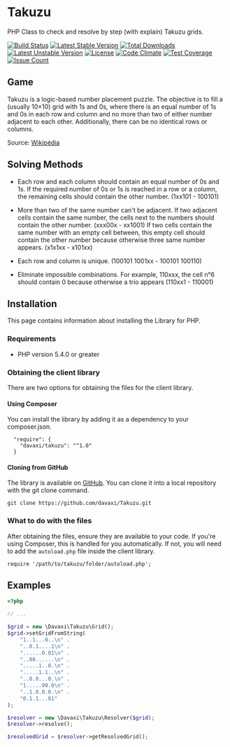 # Takuzu

PHP Class to check and resolve by step (with explain) Takuzu grids.

[![Build Status](https://travis-ci.org/davaxi/Takuzu.svg)](https://travis-ci.org/davaxi/Takuzu)
[![Latest Stable Version](https://poser.pugx.org/davaxi/takuzu/v/stable)](https://packagist.org/packages/davaxi/takuzu) 
[![Total Downloads](https://poser.pugx.org/davaxi/takuzu/downloads)](https://packagist.org/packages/davaxi/takuzu) 
[![Latest Unstable Version](https://poser.pugx.org/davaxi/takuzu/v/unstable)](https://packagist.org/packages/davaxi/takuzu) 
[![License](https://poser.pugx.org/davaxi/takuzu/license)](https://packagist.org/packages/davaxi/takuzu)
[![Code Climate](https://codeclimate.com/github/davaxi/Takuzu/badges/gpa.svg)](https://codeclimate.com/github/davaxi/Takuzu)
[![Test Coverage](https://codeclimate.com/github/davaxi/Takuzu/badges/coverage.svg)](https://codeclimate.com/github/davaxi/Takuzu/coverage)
[![Issue Count](https://codeclimate.com/github/davaxi/Takuzu/badges/issue_count.svg)](https://codeclimate.com/github/davaxi/Takuzu)

## Game 

Takuzu is a logic-based number placement puzzle. The objective is to 
fill a (usually 10×10) grid with 1s and 0s, where there is an equal 
number of 1s and 0s in each row and column and no more than two of 
either number adjacent to each other. Additionally, there can be no 
identical rows or columns. 

Source: [Wikipédia](https://en.wikipedia.org/wiki/Takuzu)

## Solving Methods

- Each row and each column should contain an equal number of 0s and 1s. 
If the required number of 0s or 1s is reached in a row or a column, 
the remaining cells should contain the other number. (1xx101 - 100101)

- More than two of the same number can't be adjacent. If two adjacent 
cells contain the same number, the cells next to the numbers should 
contain the other number. (xxx00x - xx1001) If two cells contain the 
same number with an empty cell between, this empty cell should contain 
the other number because otherwise three same number appears. 
(x1x1xx - x101xx)

- Each row and column is unique. (100101 1001xx - 100101 100110)

- Eliminate impossible combinations. For example, 110xxx, the cell n°6 
should contain 0 because otherwise a trio appears (110xx1 - 110001)

## Installation

This page contains information about installing the Library for PHP.

### Requirements

- PHP version 5.4.0 or greater

### Obtaining the client library

There are two options for obtaining the files for the client library.

#### Using Composer

You can install the library by adding it as a dependency to your composer.json.

```
  "require": {
    "davaxi/takuzu": "^1.0"
  }
```

#### Cloning from GitHub

The library is available on [GitHub](https://github.com/davaxi/Takuzu). You can clone it into a local repository with the git clone command.

```
git clone https://github.com/davaxi/Takuzu.git
```

### What to do with the files

After obtaining the files, ensure they are available to your code. If you're using Composer, this is handled for you automatically. If not, you will need to add the `autoload.php` file inside the client library.

```
require '/path/to/takuzu/folder/autoload.php';
```

## Examples

```php
<?php

// ...

$grid = new \Davaxi\Takuzu\Grid();
$grid->setGridFromString(
    "1..1...0..\n" .
    "..0.1....1\n" .
    "......0.01\n" .
    "..00......\n" .
    ".....1..0.\n" .
    ".....1.1..\n" .
    "..0.0...0.\n" .
    "1.....00.0\n" .
    "..1.0.0.0.\n" .
    "0.1.1...01"
);

$resolver = new \Davaxi\Takuzu\Resolver($grid);
$resolver->resolve();

$resolvedGrid = $resolver->getResolvedGrid();
```